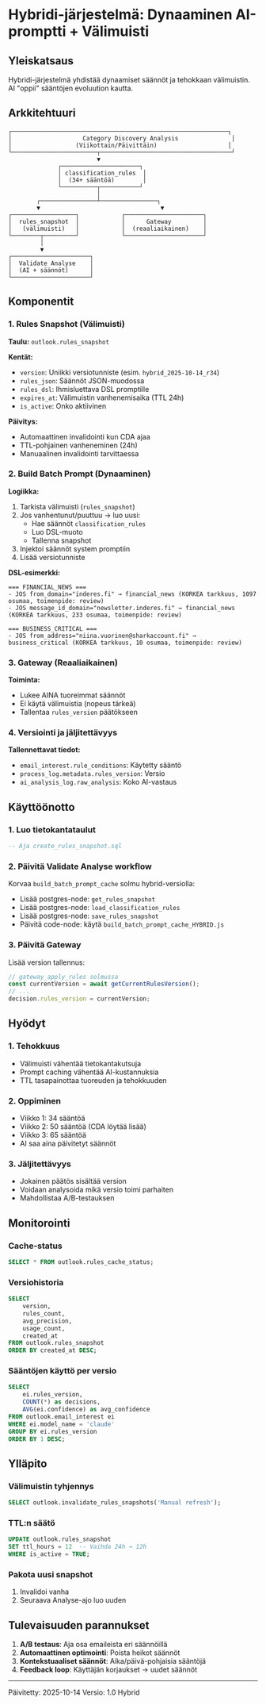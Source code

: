 # Hybridi-järjestelmä: Dynaaminen AI-promptti + Välimuisti

## Yleiskatsaus

Hybridi-järjestelmä yhdistää dynaamiset säännöt ja tehokkaan välimuistin. AI "oppii" sääntöjen evoluution kautta.

## Arkkitehtuuri

```
┌─────────────────────────────────────────────────────────────┐
│                    Category Discovery Analysis               │
│                  (Viikottain/Päivittäin)                    │
└────────────────────────┬─────────────────────────────────────┘
                         ▼
              ┌──────────────────────┐
              │ classification_rules  │
              │  (34+ sääntöä)        │
              └──────────┬───────────┘
                         │
        ┌────────────────┴────────────────┐
        ▼                                  ▼
┌──────────────────┐            ┌──────────────────────┐
│  rules_snapshot  │            │      Gateway         │
│   (välimuisti)   │            │  (reaaliaikainen)    │
└────────┬─────────┘            └──────────────────────┘
         │
         ▼
┌──────────────────────┐
│  Validate Analyse    │
│  (AI + säännöt)      │
└──────────────────────┘
```

## Komponentit

### 1. Rules Snapshot (Välimuisti)

**Taulu:** `outlook.rules_snapshot`

**Kentät:**
- `version`: Uniikki versiotunniste (esim. `hybrid_2025-10-14_r34`)
- `rules_json`: Säännöt JSON-muodossa
- `rules_dsl`: Ihmisluettava DSL promptille
- `expires_at`: Välimuistin vanhenemisaika (TTL 24h)
- `is_active`: Onko aktiivinen

**Päivitys:**
- Automaattinen invalidointi kun CDA ajaa
- TTL-pohjainen vanheneminen (24h)
- Manuaalinen invalidointi tarvittaessa

### 2. Build Batch Prompt (Dynaaminen)

**Logiikka:**
1. Tarkista välimuisti (`rules_snapshot`)
2. Jos vanhentunut/puuttuu → luo uusi:
   - Hae säännöt `classification_rules`
   - Luo DSL-muoto
   - Tallenna snapshot
3. Injektoi säännöt system promptiin
4. Lisää versiotunniste

**DSL-esimerkki:**
```
=== FINANCIAL_NEWS ===
- JOS from_domain="inderes.fi" → financial_news (KORKEA tarkkuus, 1097 osumaa, toimenpide: review)
- JOS message_id_domain="newsletter.inderes.fi" → financial_news (KORKEA tarkkuus, 233 osumaa, toimenpide: review)

=== BUSINESS_CRITICAL ===
- JOS from_address="niina.vuorinen@sharkaccount.fi" → business_critical (KORKEA tarkkuus, 10 osumaa, toimenpide: review)
```

### 3. Gateway (Reaaliaikainen)

**Toiminta:**
- Lukee AINA tuoreimmat säännöt
- Ei käytä välimuistia (nopeus tärkeä)
- Tallentaa `rules_version` päätökseen

### 4. Versiointi ja jäljitettävyys

**Tallennettavat tiedot:**
- `email_interest.rule_conditions`: Käytetty sääntö
- `process_log.metadata.rules_version`: Versio
- `ai_analysis_log.raw_analysis`: Koko AI-vastaus

## Käyttöönotto

### 1. Luo tietokantataulut

```sql
-- Aja create_rules_snapshot.sql
```

### 2. Päivitä Validate Analyse workflow

Korvaa `build_batch_prompt_cache` solmu hybrid-versiolla:
- Lisää postgres-node: `get_rules_snapshot`
- Lisää postgres-node: `load_classification_rules`
- Lisää postgres-node: `save_rules_snapshot`
- Päivitä code-node: käytä `build_batch_prompt_cache_HYBRID.js`

### 3. Päivitä Gateway

Lisää version tallennus:
```javascript
// gateway_apply_rules solmussa
const currentVersion = await getCurrentRulesVersion();
// ...
decision.rules_version = currentVersion;
```

## Hyödyt

### 1. Tehokkuus
- Välimuisti vähentää tietokantakutsuja
- Prompt caching vähentää AI-kustannuksia
- TTL tasapainottaa tuoreuden ja tehokkuuden

### 2. Oppiminen
- Viikko 1: 34 sääntöä
- Viikko 2: 50 sääntöä (CDA löytää lisää)
- Viikko 3: 65 sääntöä
- AI saa aina päivitetyt säännöt

### 3. Jäljitettävyys
- Jokainen päätös sisältää version
- Voidaan analysoida mikä versio toimi parhaiten
- Mahdollistaa A/B-testauksen

## Monitorointi

### Cache-status
```sql
SELECT * FROM outlook.rules_cache_status;
```

### Versiohistoria
```sql
SELECT
    version,
    rules_count,
    avg_precision,
    usage_count,
    created_at
FROM outlook.rules_snapshot
ORDER BY created_at DESC;
```

### Sääntöjen käyttö per versio
```sql
SELECT
    ei.rules_version,
    COUNT(*) as decisions,
    AVG(ei.confidence) as avg_confidence
FROM outlook.email_interest ei
WHERE ei.model_name = 'claude'
GROUP BY ei.rules_version
ORDER BY 1 DESC;
```

## Ylläpito

### Välimuistin tyhjennys
```sql
SELECT outlook.invalidate_rules_snapshots('Manual refresh');
```

### TTL:n säätö
```sql
UPDATE outlook.rules_snapshot
SET ttl_hours = 12  -- Vaihda 24h → 12h
WHERE is_active = TRUE;
```

### Pakota uusi snapshot
1. Invalidoi vanha
2. Seuraava Analyse-ajo luo uuden

## Tulevaisuuden parannukset

1. **A/B testaus**: Aja osa emaileista eri säännöillä
2. **Automaattinen optimointi**: Poista heikot säännöt
3. **Kontekstuaaliset säännöt**: Aika/päivä-pohjaisia sääntöjä
4. **Feedback loop**: Käyttäjän korjaukset → uudet säännöt

---
Päivitetty: 2025-10-14
Versio: 1.0 Hybrid